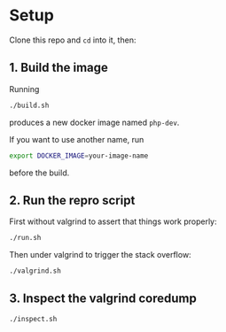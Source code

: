 # Setup

Clone this repo and `cd` into it, then:

## 1. Build the image

Running
```sh
./build.sh
```
produces a new docker image named `php-dev`.

If you want to use another name, run
```sh
export DOCKER_IMAGE=your-image-name
```
before the build.

## 2. Run the repro script

First without valgrind to assert that things work properly:
```sh
./run.sh
```

Then under valgrind to trigger the stack overflow:
```sh
./valgrind.sh
```

## 3. Inspect the valgrind coredump

```sh
./inspect.sh
```